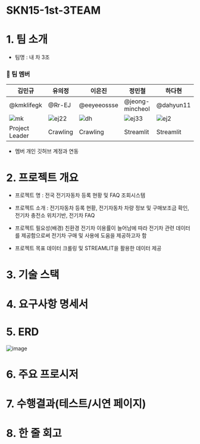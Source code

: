 # SKN15-1st-3TEAM

# 1. 팀 소개

- 팀명 : 내 차 3조

### 📌 팀 멤버
| 김민규 | 유의정 | 이은진 | 정민철 | 하다현 |
|--|--|--|--|--|
| @kmklifegk | @Rr-EJ | @eeyeeossse | @jeong-mincheol | @dahyun11 |
| ![mk](https://github.com/user-attachments/assets/88a5cbc0-764e-408e-b369-d38adfc5b3c2) | ![ej22](https://github.com/user-attachments/assets/67abb151-4ebd-4e01-884b-14ce3ae8f2d5) | ![dh](https://github.com/user-attachments/assets/0fb8ff80-be1b-4c75-b16a-60bec0170604) | ![ej33](https://github.com/user-attachments/assets/689b44a2-651b-40a4-938a-b3a8d81b05a3) | ![ej2](https://github.com/user-attachments/assets/bce86c40-b3c4-436a-b8a0-d39e7c2c561d) |
| Project Leader | Crawling | Crawling | Streamlit | Streamlit |


- 멤버 개인 깃허브 계정과 연동

 

# 2. 프로젝트 개요

- 프로젝트 명 : 전국 전기자동차 등록 현황 및 FAQ 조회시스템 

- 프로젝트 소개 : 전기자동차 등록 현황, 전기자동차 차량 정보 및 구매보조금 확인, 전기차 충전소 위치기반, 전기차 FAQ

- 프로젝트 필요성(배경)
  친환경 전기차 이용률이 늘어남에 따라 전기차 관련 데이터를 제공함으로써 전기차 구매 및 사용에 도움을 제공하고자 함

- 프로젝트 목표
 데이터 크롤링 및 STREAMLIT을 활용한 데이터 제공
 

# 3. 기술 스택

 

# 4. 요구사항 명세서

 

# 5. ERD

 ![image](https://github.com/user-attachments/assets/066b9ccc-b8ac-455c-8d47-93c36d9d062f)


# 6. 주요 프로시저

 

# 7. 수행결과(테스트/시연 페이지)

 

# 8. 한 줄 회고
